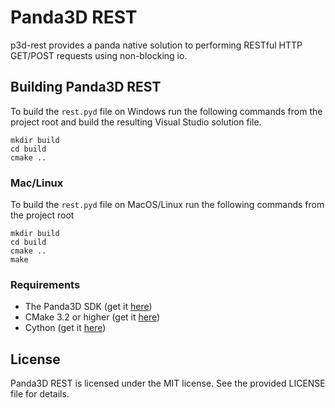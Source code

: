 Panda3D REST
============
p3d-rest provides a panda native solution to performing RESTful HTTP GET/POST requests using non-blocking io.

## Building Panda3D REST
To build the ``rest.pyd`` file on Windows run the following commands from the
project root and build the resulting Visual Studio solution file.
```
mkdir build
cd build
cmake ..
```

### Mac/Linux
To build the ``rest.pyd`` file on MacOS/Linux run the following commands from the project root

```
mkdir build
cd build
cmake ..
make
```

### Requirements

- The Panda3D SDK (get it <a href="http://www.panda3d.org/download.php?sdk">here</a>)
- CMake 3.2 or higher (get it <a href="https://cmake.org/download/">here</a>)
- Cython (get it <a href="https://cython.org/">here</a>)

## License
Panda3D REST is licensed under the MIT license. See the provided LICENSE file for details.
